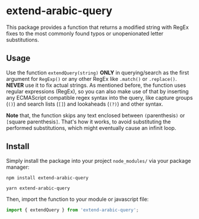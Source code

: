 # extend-arabic-query

This package provides a function that returns a modified string with RegEx fixes to the most commonly found typos or unopenionated letter substitutions.

## Usage

Use the function `extendQuery(string)` **ONLY** in querying/search as the first argument for `RegExp()` or any other RegEx like `.match()` or `.replace()`. **NEVER** use it to fix actual strings.
As mentioned before, the function uses regular expressions (RegEx), so you can also make use of that by inserting any ECMAScript compatible regex syntax into the query, like capture groups (`()`) and search lists (`[]`) and lookaheads (`(?)`) and other syntax.

**Note** that, the function skips any text enclosed between `(`parenthesis`)` or `[`square parenthesis`]`. That's how it works, to avoid substituting the performed substitutions, which might eventually cause an infinit loop.

## Install

Simply install the package into your project `node_modules/` via your package manager:

```
npm install extend-arabic-query
```

```
yarn extend-arabic-query
```

Then, import the function to your module or javascript file:

```js
import { extendQuery } from 'extend-arabic-query';
```

